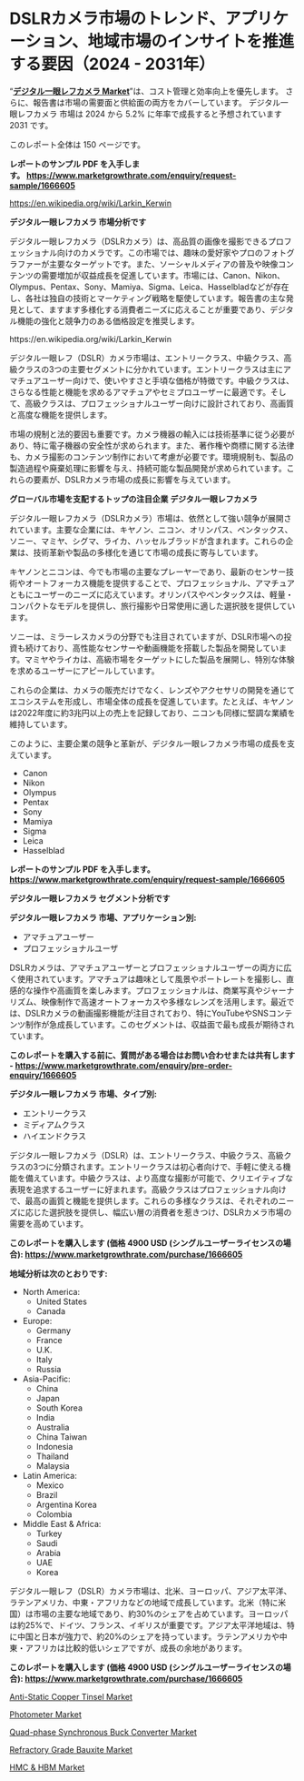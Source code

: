 <p><h1>DSLRカメラ市場のトレンド、アプリケーション、地域市場のインサイトを推進する要因（2024 - 2031年）</h1></p><p>&ldquo;<strong><a href="https://www.marketgrowthrate.com/dslr-cameras-r1666605">デジタル一眼レフカメラ Market</a></strong>&rdquo;は、コスト管理と効率向上を優先します。 さらに、報告書は市場の需要面と供給面の両方をカバーしています。 デジタル一眼レフカメラ 市場は 2024 から 5.2% に年率で成長すると予想されています2031 です。</p>
<p>このレポート全体は 150 ページです。</p>
<p><strong>レポートのサンプル PDF を入手します。&nbsp;<a href="https://www.marketgrowthrate.com/enquiry/request-sample/1666605">https://www.marketgrowthrate.com/enquiry/request-sample/1666605</a></strong></p>
<p><a href="https://en.wikipedia.org/wiki/Larkin_Kerwin">https://en.wikipedia.org/wiki/Larkin_Kerwin</a></p>
<p><strong>デジタル一眼レフカメラ 市場分析です</strong></p>
<p><p>デジタル一眼レフカメラ（DSLRカメラ）は、高品質の画像を撮影できるプロフェッショナル向けのカメラです。この市場では、趣味の愛好家やプロのフォトグラファーが主要なターゲットです。また、ソーシャルメディアの普及や映像コンテンツの需要増加が収益成長を促進しています。市場には、Canon、Nikon、Olympus、Pentax、Sony、Mamiya、Sigma、Leica、Hasselbladなどが存在し、各社は独自の技術とマーケティング戦略を駆使しています。報告書の主な発見として、ますます多様化する消費者ニーズに応えることが重要であり、デジタル機能の強化と競争力のある価格設定を推奨します。</p></p>
<p>https://en.wikipedia.org/wiki/Larkin_Kerwin</p>
<p><p>デジタル一眼レフ（DSLR）カメラ市場は、エントリークラス、中級クラス、高級クラスの3つの主要セグメントに分かれています。エントリークラスは主にアマチュアユーザー向けで、使いやすさと手頃な価格が特徴です。中級クラスは、さらなる性能と機能を求めるアマチュアやセミプロユーザーに最適です。そして、高級クラスは、プロフェッショナルユーザー向けに設計されており、高画質と高度な機能を提供します。</p><p>市場の規制と法的要因も重要です。カメラ機器の輸入には技術基準に従う必要があり、特に電子機器の安全性が求められます。また、著作権や商標に関する法律も、カメラ撮影のコンテンツ制作において考慮が必要です。環境規制も、製品の製造過程や廃棄処理に影響を与え、持続可能な製品開発が求められています。これらの要素が、DSLRカメラ市場の成長に影響を与えています。</p></p>
<p><strong>グローバル市場を支配するトップの注目企業 デジタル一眼レフカメラ</strong></p>
<p><p>デジタル一眼レフカメラ（DSLRカメラ）市場は、依然として強い競争が展開されています。主要な企業には、キヤノン、ニコン、オリンパス、ペンタックス、ソニー、マミヤ、シグマ、ライカ、ハッセルブラッドが含まれます。これらの企業は、技術革新や製品の多様化を通じて市場の成長に寄与しています。</p><p>キヤノンとニコンは、今でも市場の主要なプレーヤーであり、最新のセンサー技術やオートフォーカス機能を提供することで、プロフェッショナル、アマチュアともにユーザーのニーズに応えています。オリンパスやペンタックスは、軽量・コンパクトなモデルを提供し、旅行撮影や日常使用に適した選択肢を提供しています。</p><p>ソニーは、ミラーレスカメラの分野でも注目されていますが、DSLR市場への投資も続けており、高性能なセンサーや動画機能を搭載した製品を開発しています。マミヤやライカは、高級市場をターゲットにした製品を展開し、特別な体験を求めるユーザーにアピールしています。</p><p>これらの企業は、カメラの販売だけでなく、レンズやアクセサリの開発を通じてエコシステムを形成し、市場全体の成長を促進しています。たとえば、キヤノンは2022年度に約3兆円以上の売上を記録しており、ニコンも同様に堅調な業績を維持しています。</p><p>このように、主要企業の競争と革新が、デジタル一眼レフカメラ市場の成長を支えています。</p></p>
<p><ul><li>Canon</li><li>Nikon</li><li>Olympus</li><li>Pentax</li><li>Sony</li><li>Mamiya</li><li>Sigma</li><li>Leica</li><li>Hasselblad</li></ul></p>
<p><strong>レポートのサンプル PDF を入手します。 <a href="https://www.marketgrowthrate.com/enquiry/request-sample/1666605">https://www.marketgrowthrate.com/enquiry/request-sample/1666605</a></strong></p>
<p><strong>デジタル一眼レフカメラ セグメント分析です</strong></p>
<p><strong>デジタル一眼レフカメラ 市場、アプリケーション別:</strong></p>
<p><ul><li>アマチュアユーザー</li><li>プロフェッショナルユーザ</li></ul></p>
<p><p>DSLRカメラは、アマチュアユーザーとプロフェッショナルユーザーの両方に広く使用されています。アマチュアは趣味として風景やポートレートを撮影し、直感的な操作や高画質を楽しみます。プロフェッショナルは、商業写真やジャーナリズム、映像制作で高速オートフォーカスや多様なレンズを活用します。最近では、DSLRカメラの動画撮影機能が注目されており、特にYouTubeやSNSコンテンツ制作が急成長しています。このセグメントは、収益面で最も成長が期待されています。</p></p>
<p><strong>このレポートを購入する前に、質問がある場合はお問い合わせまたは共有します - <a href="https://www.marketgrowthrate.com/enquiry/pre-order-enquiry/1666605">https://www.marketgrowthrate.com/enquiry/pre-order-enquiry/1666605</a></strong></p>
<p><strong>デジタル一眼レフカメラ 市場、タイプ別:</strong></p>
<p><ul><li>エントリークラス</li><li>ミディアムクラス</li><li>ハイエンドクラス</li></ul></p>
<p><p>デジタル一眼レフカメラ（DSLR）は、エントリークラス、中級クラス、高級クラスの3つに分類されます。エントリークラスは初心者向けで、手軽に使える機能を備えています。中級クラスは、より高度な撮影が可能で、クリエイティブな表現を追求するユーザーに好まれます。高級クラスはプロフェッショナル向けで、最高の画質と機能を提供します。これらの多様なクラスは、それぞれのニーズに応じた選択肢を提供し、幅広い層の消費者を惹きつけ、DSLRカメラ市場の需要を高めています。</p></p>
<p><strong>このレポートを購入します (価格 4900 USD (シングルユーザーライセンスの場合): <a href="https://www.marketgrowthrate.com/purchase/1666605">https://www.marketgrowthrate.com/purchase/1666605</a></strong></p>
<p><strong>地域分析は次のとおりです:</strong></p>
<p><ul>
    <li>
        North America:
        <ul>
            <li>United States</li>
            <li>Canada</li>
        </ul>
    </li>
    <li>
        Europe:
        <ul>
            <li>Germany</li>
            <li>France</li>
            <li>U.K.</li>
            <li>Italy</li>
            <li>Russia</li>
        </ul>
    </li>
    <li>
        Asia-Pacific:
        <ul>
            <li>China</li>
            <li>Japan</li>
            <li>South Korea</li>
            <li>India</li>
            <li>Australia</li>
            <li>China Taiwan</li>
            <li>Indonesia</li>
            <li>Thailand</li>
            <li>Malaysia</li>
        </ul>
    </li>
    <li>
        Latin America:
        <ul>
            <li>Mexico</li>
            <li>Brazil</li>
            <li>Argentina Korea</li>
            <li>Colombia</li>
        </ul>
    </li>
    <li>
        Middle East & Africa:
        <ul>
            <li>Turkey</li>
            <li>Saudi</li>
            <li>Arabia</li>
            <li>UAE</li>
            <li>Korea</li>
        </ul>
    </li>
    </ul></p>
<p><p>デジタル一眼レフ（DSLR）カメラ市場は、北米、ヨーロッパ、アジア太平洋、ラテンアメリカ、中東・アフリカなどの地域で成長しています。北米（特に米国）は市場の主要な地域であり、約30%のシェアを占めています。ヨーロッパは約25%で、ドイツ、フランス、イギリスが重要です。アジア太平洋地域は、特に中国と日本が強力で、約20%のシェアを持っています。ラテンアメリカや中東・アフリカは比較的低いシェアですが、成長の余地があります。</p></p>
<p><strong>このレポートを購入します (価格 4900 USD (シングルユーザーライセンスの場合): <a href="https://www.marketgrowthrate.com/purchase/1666605">https://www.marketgrowthrate.com/purchase/1666605</a></strong></p>
<p><p><a href="https://issuu.com/reportprime-2/docs/anti-static-copper-tinsel-market-si_50e5fa9889237b">Anti-Static Copper Tinsel Market</a></p><p><a href="https://www.linkedin.com/pulse/photometer-market-global-regional-analysis-2024-2031-startagem-ocxnc">Photometer Market</a></p><p><a href="https://github.com/mauripalmi/Market-Research-Report-List-5/blob/main/quad-phase-synchronous-buck-converter-market.md">Quad-phase Synchronous Buck Converter Market</a></p><p><a href="https://issuu.com/reportprime-2/docs/refractory-grade-bauxite-market-siz_21faaef333c085">Refractory Grade Bauxite Market</a></p><p><a href="https://medium.com/@ingridmahoney86/hmc-hbm-market-outlook-market-share-analysis-growth-trends-market-forecasts-2024-2031-e9b491a8b213">HMC & HBM Market</a></p></p>